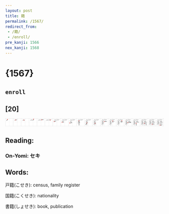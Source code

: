 ```yaml
---
layout: post
title: 籍
permalink: /1567/
redirect_from:
 - /籍/
 - /enroll/
pre_kanji: 1566
nex_kanji: 1568
---
```


# {1567}

## `enroll`

## [20]

<div class="stroke"><img src="../images/E7B18D.png" /></div>

## Reading:

### On-Yomi: セキ

## Words:

戸籍(こせき): census, family register

国籍(こくせき): nationality

書籍(しょせき): book, publication
